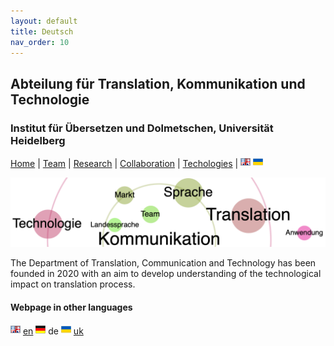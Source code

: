 ```yaml
---
layout: default
title: Deutsch
nav_order: 10
---
```


## Abteilung für Translation, Kommunikation und Technologie
### Institut für Übersetzen und Dolmetschen, Universität Heidelberg

[Home](index.md) | [Team](people.md) | [Research](research.md) | [Collaboration](collaboration.md) | [Techologies](techlabs.md) | [![Image](en_l_flag.png)](index.html) [![Image](uk_l_flag.png)](uk_index.html)

![Image](/assets/img/A4TCT-logo02-22.12.50.png)

The Department of Translation, Communication and Technology has been founded in 2020 with an aim to develop understanding of the technological impact on translation process.

#### Webpage in other languages

[![Image](en_l_flag.png)](index.html) [en](index.md) ![Image](de_l_flag.png) de [![Image](uk_l_flag.png)](uk_index.html) [uk](uk_index.md)
